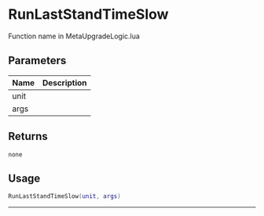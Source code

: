 # RunLastStandTimeSlow

Function name in MetaUpgradeLogic.lua

## Parameters

| Name | Description |
| ---- | ----------- |
| unit |             |
| args |             |

## Returns

`none`

## Usage

```lua
RunLastStandTimeSlow(unit, args)
```

---
